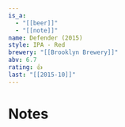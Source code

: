 ```yaml
---
is_a:
  - "[[beer]]"
  - "[[note]]"
name: Defender (2015)
style: IPA - Red
brewery: "[[Brooklyn Brewery]]"
abv: 6.7
rating: 👍
last: "[[2015-10]]"
---
```

# Notes

